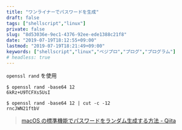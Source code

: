 ```yaml
---
title: "ワンライナーでパスワードを生成"
draft: false
tags: ["shellscript","linux"]
private: false
slug: "8d53036e-9ec1-4376-92ee-ede1388c21f8"
date: "2019-07-19T18:12:55+09:00"
lastmod: "2019-07-19T18:21:49+09:00"
keywords: ["shellscript","linux","ベジプロ","プログ","プログラム"]
# headless: true
---
```


`openssl rand` を使用
```:例
$ openssl rand -base64 12
6kRz+U9TCFXs5UsI
```
```:12桁にしたい
$ openssl rand -base64 12 | cut -c -12
rncJWN21ftbV
```

> [macOS の標準機能でパスワードをランダム生成する方法 - Qiita](https://qiita.com/KEINOS/items/fd49c4ece0890fb5843f)
